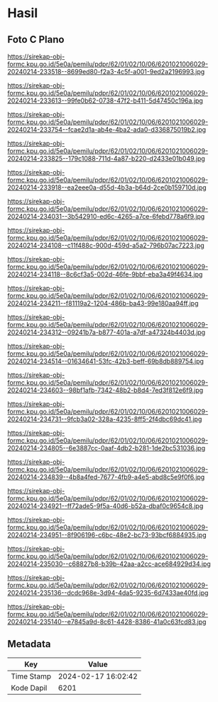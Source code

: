 # Hasil

## Foto C Plano

https://sirekap-obj-formc.kpu.go.id/5e0a/pemilu/pdpr/62/01/02/10/06/6201021006029-20240214-233518--8699ed80-f2a3-4c5f-a001-9ed2a2196993.jpg

https://sirekap-obj-formc.kpu.go.id/5e0a/pemilu/pdpr/62/01/02/10/06/6201021006029-20240214-233613--99fe0b62-0738-47f2-b411-5d47450c196a.jpg

https://sirekap-obj-formc.kpu.go.id/5e0a/pemilu/pdpr/62/01/02/10/06/6201021006029-20240214-233754--fcae2d1a-ab4e-4ba2-ada0-d336875019b2.jpg

https://sirekap-obj-formc.kpu.go.id/5e0a/pemilu/pdpr/62/01/02/10/06/6201021006029-20240214-233825--179c1088-711d-4a87-b220-d2433e01b049.jpg

https://sirekap-obj-formc.kpu.go.id/5e0a/pemilu/pdpr/62/01/02/10/06/6201021006029-20240214-233918--ea2eee0a-d55d-4b3a-b64d-2ce0b159710d.jpg

https://sirekap-obj-formc.kpu.go.id/5e0a/pemilu/pdpr/62/01/02/10/06/6201021006029-20240214-234031--3b542910-ed6c-4265-a7ce-6febd778a6f9.jpg

https://sirekap-obj-formc.kpu.go.id/5e0a/pemilu/pdpr/62/01/02/10/06/6201021006029-20240214-234108--c11f488c-900d-459d-a5a2-796b07ac7223.jpg

https://sirekap-obj-formc.kpu.go.id/5e0a/pemilu/pdpr/62/01/02/10/06/6201021006029-20240214-234118--8c6cf3a5-002d-46fe-9bbf-eba3a49f4634.jpg

https://sirekap-obj-formc.kpu.go.id/5e0a/pemilu/pdpr/62/01/02/10/06/6201021006029-20240214-234211--f81119a2-1204-486b-ba43-99e180aa94ff.jpg

https://sirekap-obj-formc.kpu.go.id/5e0a/pemilu/pdpr/62/01/02/10/06/6201021006029-20240214-234312--09241b7a-b877-401a-a7df-a47324b4403d.jpg

https://sirekap-obj-formc.kpu.go.id/5e0a/pemilu/pdpr/62/01/02/10/06/6201021006029-20240214-234514--01634641-53fc-42b3-beff-69b8db889754.jpg

https://sirekap-obj-formc.kpu.go.id/5e0a/pemilu/pdpr/62/01/02/10/06/6201021006029-20240214-234603--98bf1afb-7342-48b2-b8d4-7ed3f812e6f9.jpg

https://sirekap-obj-formc.kpu.go.id/5e0a/pemilu/pdpr/62/01/02/10/06/6201021006029-20240214-234731--9fcb3a02-328a-4235-8ff5-2f4dbc69dc41.jpg

https://sirekap-obj-formc.kpu.go.id/5e0a/pemilu/pdpr/62/01/02/10/06/6201021006029-20240214-234805--6e3887cc-0aaf-4db2-b281-1de2bc531036.jpg

https://sirekap-obj-formc.kpu.go.id/5e0a/pemilu/pdpr/62/01/02/10/06/6201021006029-20240214-234839--4b8a4fed-7677-4fb9-a4e5-abd8c5e9f0f6.jpg

https://sirekap-obj-formc.kpu.go.id/5e0a/pemilu/pdpr/62/01/02/10/06/6201021006029-20240214-234921--ff72ade5-9f5a-40d6-b52a-dbaf0c9654c8.jpg

https://sirekap-obj-formc.kpu.go.id/5e0a/pemilu/pdpr/62/01/02/10/06/6201021006029-20240214-234951--8f906196-c6bc-48e2-bc73-93bcf6884935.jpg

https://sirekap-obj-formc.kpu.go.id/5e0a/pemilu/pdpr/62/01/02/10/06/6201021006029-20240214-235030--c68827b8-b39b-42aa-a2cc-ace684929d34.jpg

https://sirekap-obj-formc.kpu.go.id/5e0a/pemilu/pdpr/62/01/02/10/06/6201021006029-20240214-235136--dcdc968e-3d94-4da5-9235-6d7433ae40fd.jpg

https://sirekap-obj-formc.kpu.go.id/5e0a/pemilu/pdpr/62/01/02/10/06/6201021006029-20240214-235140--e7845a9d-8c61-4428-8386-41a0c63fcd83.jpg


## Metadata

| Key        | Value               |
| ---------- | ------------------- |
| Time Stamp | 2024-02-17 16:02:42 |
| Kode Dapil | 6201                |



